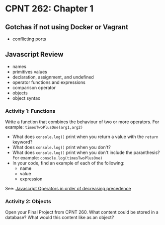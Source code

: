 # CPNT 262: Chapter 1
## Gotchas if not using Docker or Vagrant
- conflicting ports

## Javascript Review
- names
- primitives values
- declaration, assignment, and undefined
- operator functions and expressions
- comparison operator
- objects
- object syntax

### Activity 1: Functions
Write a function that combines the behaviour of two or more operators. For example: `timesTwoPlusOne(arg1,arg2)`
  - What does `console.log()` print when you return a value with the `return` keyword?
  - What does `console.log()` print when you don't?
  - What does `console.log()` print when you don't include the paranthesis? For example: `console.log(timesTwoPlusOne)`
  - In your code, find an example of each of the following:
    - name
    - value
    - expression

See: [Javascript Operators in order of decreasing precedence](https://developer.mozilla.org/en-US/docs/Web/JavaScript/Reference/Operators/Operator_Precedence)

### Activity 2: Objects
Open your Final Project from CPNT 260. What content could be stored in a database? What would this content like as an object?
